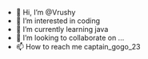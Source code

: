 - 👋 Hi, I’m @Vrushy
- 👀 I’m interested in coding
- 🌱 I’m currently learning java
- 💞️ I’m looking to collaborate on ...
- 📫 How to reach me captain_gogo_23

<!---
Vrushy/Vrushy is a ✨ special ✨ repository because its `README.md` (this file) appears on your GitHub profile.
You can click the Preview link to take a look at your changes.
--->
